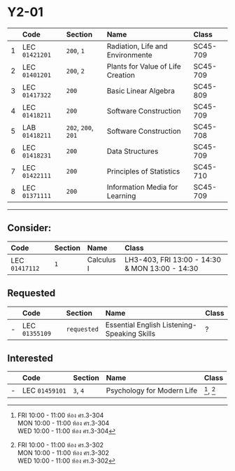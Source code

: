 # Y2-01

|     | Code | Section | Name | Class |
| :-: | :--- | :------ | :--- | :---- |
| 1   | LEC `01421201` | `200`, `1` | Radiation, Life and Environmente | SC45-709 |
| 2   | LEC `01401201` | `200`, `2` | Plants for Value of Life Creation | SC45-709 |
| 3   | LEC `01417322` | `200` | Basic Linear Algebra | SC45-809 |
| 4   | LEC `01418211` | `200` | Software Construction | SC45-709 |
| 5   | LAB `01418211` | `202`, `200`, `201` | Software Construction | SC45-708 |
| 6   | LEC `01418231` | `200` | Data Structures | SC45-709 |
| 7   | LEC `01422111` | `200` | Principles of Statistics | SC45-710 |
| 8   | LEC `01371111` | `200` | Information Media for Learning | SC45-709 |

---

## Consider:

| Code | Section | Name | Class |
| :--- | :------ | :--- | :---- |
| LEC `01417112` | `1` | Calculus I | LH3-403, FRI 13:00 - 14:30 & MON 13:00 - 14:30 |

## Requested

|     | Code | Section | Name | Class |
| :-: | :--- | :------ | :--- | :---- |
| -   | LEC `01355109` | `requested` | Essential English Listening-Speaking Skills | ? |

## Interested

|     | Code | Section | Name | Class |
| :-: | :--- | :------ | :--- | :---- |
| -   | LEC `01459101` | `3`, `4` | Psychology for Modern Life | [^01459101-sec3], [^01459101-sec4] |

[^01459101-sec3]: FRI 10:00 - 11:00 ห้อง ศร.3-304  
    MON 10:00 - 11:00 ห้อง ศร.3-304  
    WED 10:00 - 11:00 ห้อง ศร.3-304  
[^01459101-sec4]: FRI 10:00 - 11:00 ห้อง ศร.3-302  
    MON 10:00 - 11:00 ห้อง ศร.3-302  
    WED 10:00 - 11:00 ห้อง ศร.3-302  
